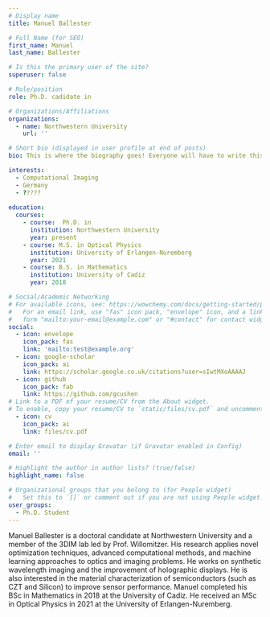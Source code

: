 ```yaml
---
# Display name
title: Manuel Ballester

# Full Name (for SEO)
first_name: Manuel
last_name: Ballester

# Is this the primary user of the site?
superuser: false

# Role/position
role: Ph.D. cadidate in 

# Organizations/Affiliations
organizations:
  - name: Northwestern University
    url: ''

# Short bio (displayed in user profile at end of posts)
bio: This is where the biography goes! Everyone will have to write this.

interests:
  - Computational Imaging
  - Germany
  - ????? 
  
education:
  courses:
    - course:  Ph.D. in 
      institution: Northwestern University
      year: present
    - course: M.S. in Optical Physics
      institution: University of Erlangen-Nuremberg
      year: 2021
    - course: B.S. in Mathematics
      institution: University of Cadiz
      year: 2018

# Social/Academic Networking
# For available icons, see: https://wowchemy.com/docs/getting-started/page-builder/#icons
#   For an email link, use "fas" icon pack, "envelope" icon, and a link in the
#   form "mailto:your-email@example.com" or "#contact" for contact widget.
social:
  - icon: envelope
    icon_pack: fas
    link: 'mailto:test@example.org'
  - icon: google-scholar
    icon_pack: ai
    link: https://scholar.google.co.uk/citations?user=sIwtMXoAAAAJ
  - icon: github
    icon_pack: fab
    link: https://github.com/gcushen
# Link to a PDF of your resume/CV from the About widget.
# To enable, copy your resume/CV to `static/files/cv.pdf` and uncomment the lines below.
  - icon: cv
    icon_pack: ai
    link: files/cv.pdf

# Enter email to display Gravatar (if Gravatar enabled in Config)
email: ''

# Highlight the author in author lists? (true/false)
highlight_name: false

# Organizational groups that you belong to (for People widget)
#   Set this to `[]` or comment out if you are not using People widget.
user_groups:
  - Ph.D. Student
---
```


Manuel Ballester is a doctoral candidate at Northwestern University and a member of the 3DIM lab led by Prof. Willomitzer. His research applies novel optimization techniques, advanced computational methods, and machine learning approaches to optics and imaging problems. He works on synthetic wavelength imaging and the improvement of holographic displays. He is also interested in the material characterization of semiconductors (such as CZT and Silicon) to improve sensor performance.
Manuel completed his BSc in Mathematics in 2018 at the University of Cadiz. He received an MSc in Optical Physics in 2021 at the University of Erlangen-Nuremberg.



